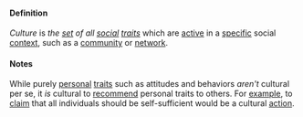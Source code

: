 #### Definition

*Culture* is *the [set](https://github.com/gcassel/Modular-Organization-Terminology/blob/master/terms/set.md) of all [social](https://github.com/gcassel/Modular-Organization-Terminology/blob/master/terms/social.md) [traits](https://github.com/gcassel/Modular-Organization-Terminology/blob/master/terms/trait.md)* which are [active](https://github.com/gcassel/Modular-Organization-Terminology/blob/master/terms/active.md) in a [specific](https://github.com/gcassel/Modular-Organization-Terminology/blob/master/terms/specific.md) social [context](https://github.com/gcassel/Modular-Organization-Terminology/blob/master/terms/context.md), such as a [community](https://github.com/gcassel/Modular-Organizing-Terminology/blob/master/terms/community.md) or [network](https://github.com/gcassel/Modular-Organizing-Terminology/blob/master/terms/network.md).

#### Notes

While purely [personal](https://github.com/gcassel/Modular-Organization-Terminology/blob/master/terms/personal.md) [traits](https://github.com/gcassel/Modular-Organization-Terminology/blob/master/terms/trait.md) such as attitudes and behaviors *aren't* cultural per se, it *is* cultural to [recommend](https://github.com/gcassel/Modular-Organization-Terminology/blob/master/terms/recommend.md) personal traits to others.   For [example](https://github.com/gcassel/Modular-Organization-Terminology/blob/master/terms/example.md), to [claim](https://github.com/gcassel/Modular-Organization-Terminology/blob/master/terms/claim.md) that all individuals should be self-sufficient would be a cultural [action](https://github.com/gcassel/Modular-Organization-Terminology/blob/master/terms/act.md).

